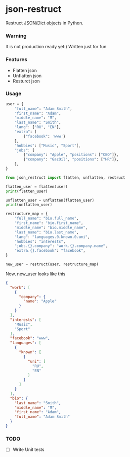 # json-restruct

Restruct JSON/Dict objects in Python.

### Warning
It is not production ready yet:) Written just for fun

### Features
- Flatten json
- Unflatten json
- Resturct json

### Usage
```python
user = {
    "full_name": "Adam Smith",
    "first_name": "Adam",
    "middle_name": "M",
    "last_name": "Smith",
    "lang": ["RU", "EN"],
    "extra": [
        {"facebook": 'www'}
    ],
    "hobbies": ["Music", "Sport"],
    "jobs": [
        {"company": "Apple", "positions": ["CEO"]},
        {"company": "GazOil", "positions": ["HR"]},
    ],
}

from json_restruct import flatten, unflatten, restruct

flatten_user = flatten(user)
print(flatten_user)

unflatten_user = unflatten(flatten_user)
print(unflatten_user)

restructure_map = {
    "full_name": "bio.full_name",
    "first_name": "bio.first_name",
    "middle_name": "bio.middle_name",
    "last_name": "bio.last_name",
    "lang": "languages.0.known.0.uni",
    "hobbies": "interests",
    "jobs.{}.company": "work.{}.company.name",
    "extra.{}.facebook": "facebook",
}

new_user = restruct(user, restructure_map)
```

Now, new_user looks like this
```json
{
  "work": [
    {
      "company": {
        "name": "Apple"
      }
    }
  ],
  "interests": [
    "Music",
    "Sport"
  ],
  "facebook": "www",
  "languages": [
    {
      "known": [
        {
          "uni": [
            "RU",
            "EN"
          ]
        }
      ]
    }
  ],
  "bio": {
    "last_name": "Smith",
    "middle_name": "M",
    "first_name": "Adam",
    "full_name": "Adam Smith"
  }
}
```

### TODO

- [ ] Write Unit tests



